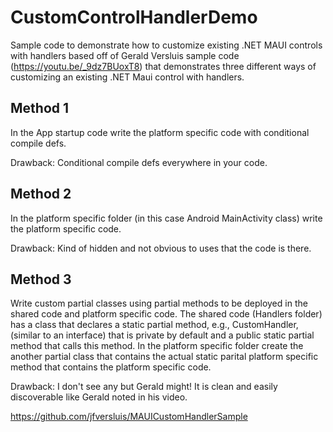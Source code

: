# CustomControlHandlerDemo
Sample code to demonstrate how to customize existing .NET MAUI controls with handlers
based off of Gerald Versluis sample code (https://youtu.be/_9dz7BUoxT8) that demonstrates 
three different ways of customizing an existing .NET Maui control with handlers.

## Method 1
In the App startup code write the platform specific code with conditional compile defs. 

Drawback: Conditional compile defs everywhere in your code.

## Method 2
In the platform specific folder (in this case Android MainActivity class) write the platform 
specific code. 

Drawback: Kind of hidden and not obvious to uses that the code is there.

## Method 3
Write custom partial classes using partial methods to be deployed in the shared code and 
platform specific code. The shared code (Handlers folder) has a class that declares a 
static partial method, e.g., CustomHandler, (similar to an interface) that is private by 
default and a public static partial method that calls this method. In the platform specific 
folder create the another partial class that contains the actual static parital platform specific 
method that contains the platform specific code.

Drawback: I don't see any but Gerald might! It is clean and easily discoverable like Gerald noted 
in his video.

https://github.com/jfversluis/MAUICustomHandlerSample